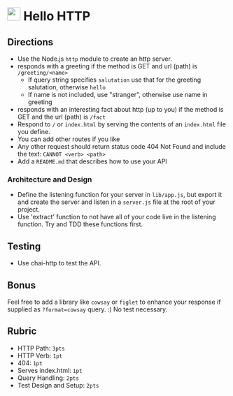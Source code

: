 <img src="https://cloud.githubusercontent.com/assets/478864/22186847/68223ce6-e0b1-11e6-8a62-0e3edc96725e.png" width=30> Hello HTTP
======

## Directions

* Use the Node.js `http` module to create an http server. 
* responds with a greeting if the method is GET and url (path) is `/greeting/<name>`
  * If query string specifies `salutation` use that for the greeting salutation, otherwise `hello`
  * If name is not included, use "stranger", otherwise use name in greeting
* responds with an interesting fact about http (up to you) if the method is GET and the url (path) is `/fact`
* Respond to `/` or `index.html` by serving the contents of an `index.html` file you define.
* You can add other routes if you like
* Any other request should return status code 404 Not Found and include the text: `CANNOT <verb> <path>`
* Add a `README.md` that describes how to use your API 

### Architecture and Design
* Define the listening function for your server in `lib/app.js`, but export it and create the server and listen 
in a `server.js` file at the root of your project.
* Use 'extract' function to not have all of your code live in the listening function. Try and TDD these functions first.

## Testing
* Use chai-http to test the API.

## Bonus

Feel free to add a library like `cowsay` or `figlet` to enhance your response if supplied as `?format=cowsay` query. :) 
No test necessary.

## Rubric

* HTTP Path: `3pts`
* HTTP Verb: `1pt`
* 404: `1pt`
* Serves index.html: `1pt`
* Query Handling: `2pts`
* Test Design and Setup: `2pts`
